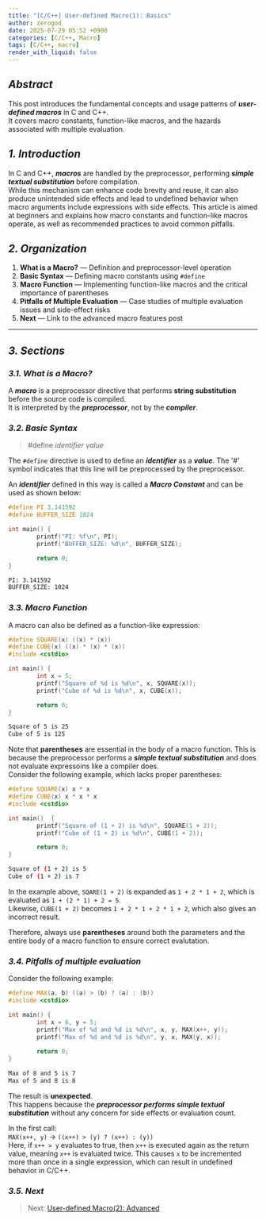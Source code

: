```yaml
---
title: "[C/C++] User-defined Macro(1): Basics"
author: zerogod
date: 2025-07-29 05:52 +0900
categories: [C/C++, Macro]
tags: [C/C++, macro]
render_with_liquid: false
---
```

## ***Abstract***
This post introduces the fundamental concepts and usage patterns of ***user-defined macros*** in C and C++.   
It covers macro constants, function-like macros, and the hazards associated with multiple evaluation.

## ***1. Introduction***
In C and C++, ***macros*** are handled by the preprocessor, performing ***simple textual substitution*** before compilation.   
While this mechanism can enhance code brevity and reuse, it can also produce unintended side effects and lead to undefined behavior when macro arguments include expressions with side effects. This article is aimed at beginners and explains how macro constants and function-like macros operate, as well as recommended practices to avoid common pitfalls.

## ***2. Organization***
1. **What is a Macro?** &mdash; Definition and preprocessor-level operation   
2. **Basic Syntax** &mdash; Defining macro constants using `#define`     
3. **Macro Function** &mdash; Implementing function-like macros and the critical importance of parentheses     
4. **Pitfalls of Multiple Evaluation** &mdash; Case studies of multiple evaluation issues and side-effect risks     
5. **Next** &mdash; Link to the advanced macro features post

---
## ***3. Sections***
### ***3.1. What is a Macro?***
A ***macro*** is a preprocessor directive that performs **string substitution** before the source code is compiled.   
It is interpreted by the ***preprocessor***, not by the ***compiler***.   

### ***3.2. Basic Syntax***
> \#define *identifier* *value*

The `#define` directive is used to define an ***identifier*** as a ***value***. The '\#' symbol indicates that this line will be preprocessed by the preprocessor.   

An ***identifier*** defined in this way is called a ***Macro Constant*** and can be used as shown below:
```cpp
#define PI 3.141592
#define BUFFER_SIZE 1024

int main() {
        printf("PI: %f\n", PI);
        printf("BUFFER_SIZE: %d\n", BUFFER_SIZE);

        return 0;
}
```
```bash
PI: 3.141592
BUFFER_SIZE: 1024
```

### ***3.3. Macro Function***
A macro can also be defined as a function-like expression: 
```cpp
#define SQUARE(x) ((x) * (x))
#define CUBE(x) ((x) * (x) * (x))
#include <cstdio>

int main() {
        int x = 5;
        printf("Square of %d is %d\n", x, SQUARE(x));
        printf("Cube of %d is %d\n", x, CUBE(x));

        return 0;
}
```
```bash
Square of 5 is 25
Cube of 5 is 125
```
Note that **parentheses** are essential in the body of a macro function. This is because the preprocessor performs a ***simple textual substitution*** and does not evaluate expressoins like a compiler does.   
Consider the following example, which lacks proper parentheses:
```cpp
#define SQUARE(x) x * x
#define CUBE(x) x * x * x
#include <cstdio>

int main()  {
        printf("Square of (1 + 2) is %d\n", SQUARE(1 + 2));
        printf("Cube of (1 + 2) is %d\n", CUBE(1 + 2));

        return 0;
} 
```
```bash
Square of (1 + 2) is 5
Cube of (1 + 2) is 7
```
In the example above, `SQARE(1 + 2)` is expanded as  `1 + 2 * 1 + 2`, which is evaluated as `1 + (2 * 1) + 2 = 5`.   
Likewise, `CUBE(1 + 2)` becomes `1 + 2 * 1 + 2 * 1 + 2`, which also gives an incorrect result.

Therefore, always use **parentheses** around both the parameters and the entire body of a macro function to ensure correct evalutation.

### ***3.4. Pitfalls of multiple evaluation***
Consider the following example:
```cpp
#define MAX(a, b) ((a) > (b) ? (a) : (b))
#include <cstdio>

int main() {
        int x = 6, y = 5;
        printf("Max of %d and %d is %d\n", x, y, MAX(x++, y));
        printf("Max of %d and %d is %d\n", y, x, MAX(y, x));
        
        return 0;
}
```
```bash
Max of 8 and 5 is 7
Max of 5 and 8 is 8
```
The result is **unexpected**.   
This happens because the ***preprocessor performs simple textual substitution*** without any concern for side effects or evaluation count. 

In the first call:  
`MAX(x++, y)` &rarr; `((x++) > (y) ? (x++) : (y))`   
Here, if `x++ > y` evaluates to true, then `x++` is executed again as the return value, meaning `x++` is evaluated twice.
This causes `x` to be incremented more than once in a single expression, which can result in undefined behavior in C/C++.

### ***3.5. Next***
> Next: [User-defined Macro(2): Advanced](https://code0-god.github.io/posts/6/)

